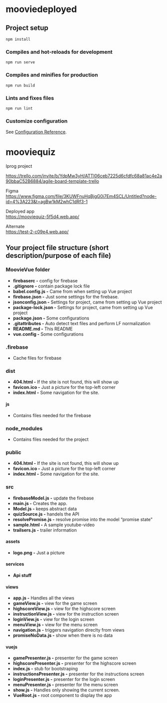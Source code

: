 # mooviedeployed

## Project setup
```
npm install
```

### Compiles and hot-reloads for development
```
npm run serve
```

### Compiles and minifies for production
```
npm run build
```

### Lints and fixes files
```
npm run lint
```

### Customize configuration
See [Configuration Reference](https://cli.vuejs.org/config/).

# mooviequiz
 Iprog project <br>

https://trello.com/invite/b/YdpMw3yH/ATTI06ceb7225d6cfdfc68a81ac4e2a90bbaC52B6884/agile-board-template-trello <br>

Figma <br>
https://www.figma.com/file/3KUWFnuHqBjgG0i7Em4SCL/Untitled?node-id=4%3A223&t=agBw1kM2whC1dRf3-1 <br>

Deployed app <br>
https://mooviequiz-5f5d4.web.app/

Alternate <br>
https://test-2-c09e4.web.app/
## Your project file structure (short description/purpose of each file)
### MoovieVue folder
* **firebaserc -** config for firebase
* **.gitignore -** contain package lock file 
* **babel.config.js -** Came from when setting up Vue project
* **firebase.json -** Just some settings for the firebase.
* **jsonconfig.json -** Settings for project, came from setting up Vue project
* **package-lock.json -** Settings for project, came from setting up Vue project
* **package.json -** Some configurations
* **.gitattributes -** Auto detect text files and perform LF normalization
* **README.md -** This README
* **vue.config -** Some configurations
### .firebase
* Cache files for firebase
### dist
* **404.html -** If the site is not found, this will show up
* **favicon.ico -** Just a picture for the top-left corner
* **index.html -** Some navigation for the site.
#### js
* Contains files needed for the firebase
### node_modules
* Contains files needed for the project
### public
* **404.html -** If the site is not found, this will show up
* **favicon.ico -** Just a picture for the top-left corner
* **index.html -** Some navigation for the site.
### src
* **firebaseModel.js -** update the firebase
* **main.js -** Creates the app.
* **Model.js -** keeps abstract data 
* **quizSource.js -** handels the API
* **resolvePromise.js -** resolve promise into the model “promise state"
* **sample.html -** A sample youtube-video
* **trailsers.js -** trailer information 
#### assets
* **logo.png -** Just a picture
#### services
* **Api stuff**
#### views
* **app.js -** Handles all the views
* **gameView.js -** view for the game screen
* **highscoreView.js -** view for the highscore screen
* **instructionView.js -** view for the instruction screen
* **loginView.js -** view for the login screen
* **menuView.js -** view for the menu screen
* **navigation.js -** triggers navigation direclty from views 
* **promiseNoData.js -** show when there is no data 
#### vuejs
* **gamePresenter.js -** presenter for the game screen
* **highscorePresenter.js -** presenter for the highscore screen
* **index.js -** stub for bootstraping
* **instructionsPresenter.js -** presenter for the instructions screen
* **loginPresenter.js -** presenter for the login screen
* **menuPresenter.js -** presenter for the menu screen
* **show.js -** Handles only showing the current screen.
* **VueRoot.js -** root component to display the app
